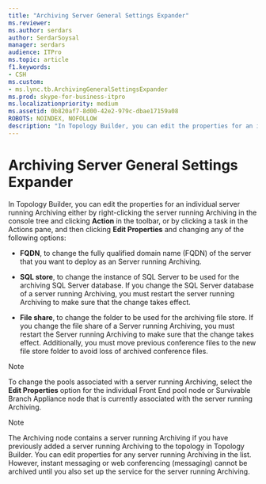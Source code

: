 ```yaml
---
title: "Archiving Server General Settings Expander"
ms.reviewer: 
ms.author: serdars
author: SerdarSoysal
manager: serdars
audience: ITPro
ms.topic: article
f1.keywords:
- CSH
ms.custom:
- ms.lync.tb.ArchivingGeneralSettingsExpander
ms.prod: skype-for-business-itpro
ms.localizationpriority: medium
ms.assetid: 0b820af7-8d00-42e2-979c-dbae17159a08
ROBOTS: NOINDEX, NOFOLLOW
description: "In Topology Builder, you can edit the properties for an individual server running Archiving either by right-clicking the server running Archiving in the console tree and clicking Action in the toolbar, or by clicking a task in the Actions pane, and then clicking Edit Properties and changing any of the following options:"
---
```


# Archiving Server General Settings Expander
 
In Topology Builder, you can edit the properties for an individual server running Archiving either by right-clicking the server running Archiving in the console tree and clicking **Action** in the toolbar, or by clicking a task in the Actions pane, and then clicking **Edit Properties** and changing any of the following options:
  
- **FQDN**, to change the fully qualified domain name (FQDN) of the server that you want to deploy as an Server running Archiving.
    
- **SQL store**, to change the instance of SQL Server to be used for the archiving SQL Server database. If you change the SQL Server database of a server running Archiving, you must restart the server running Archiving to make sure that the change takes effect.
    
- **File share**, to change the folder to be used for the archiving file store. If you change the file share of a Server running Archiving, you must restart the Server running Archiving to make sure that the change takes effect. Additionally, you must move previous conference files to the new file store folder to avoid loss of archived conference files.
    
> [!NOTE]
> To change the pools associated with a server running Archiving, select the **Edit Properties** option for the individual Front End pool node or Survivable Branch Appliance node that is currently associated with the server running Archiving.
  
> [!NOTE]
> The Archiving node contains a server running Archiving if you have previously added a server running Archiving to the topology in Topology Builder. You can edit properties for any server running Archiving in the list. However, instant messaging or web conferencing (messaging) cannot be archived until you also set up the service for the server running Archiving. 
  

